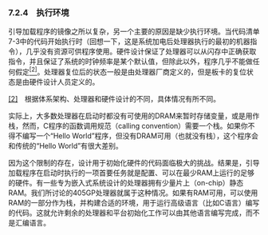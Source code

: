 ### 7.2.4　执行环境

引导加载程序的镜像之所以复杂，另一个主要的原因是缺少执行环境。当代码清单7-3中的代码开始执行时（回想一下，这是系统加电后处理器执行的最初的机器指令），几乎没有资源可供程序使用。硬件设计保证了处理器可以从闪存中正确获取指令，并且保证了系统的时钟频率是某个默认值，但除此以外，程序几乎不能做任何假定<a class="my_markdown" href="['#anchor072']"><sup class="my_markdown">[2]</sup></a>。处理器复位后的状态一般是由处理器厂商定义的，但是板卡的复位状态是由硬件设计人员定义的。

<a class="my_markdown" href="['#ac072']">[2]</a>　根据体系架构、处理器和硬件设计的不同，具体情况有所不同。

实际上，大多数处理器在启动时都没有可使用的DRAM来暂时存储变量，或是用作栈，然而，C程序的函数调用规范（calling convention）需要一个栈。如果你不得不编写一个“Hello World”程序，但没有DRAM可用（也就没有栈），这个程序会和传统的“Hello World”有很大差别。

因为这个限制的存在，设计用于初始化硬件的代码面临极大的挑战。结果是，引导加载程序在启动时执行的一项首要任务就是配置、可以在最少RAM上运行的足够的硬件。有一些专为嵌入式系统设计的处理器拥有少量片上（on-chip）静态RAM。我们所讨论的405GP处理器就属于这种情况。如果有RAM可用，可以使用RAM的一部分作为栈，并构建合适的环境，用于运行高级语言（比如C语言）编写的代码。这就允许剩余的处理器和平台初始化工作可以由其他语言编写完成，而不是汇编语言。

